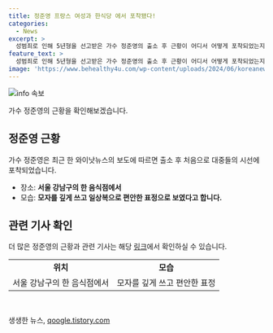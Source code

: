 ```yaml
---
title: 정준영 프랑스 여성과 한식당 에서 포착됐다!
categories:
  - News
excerpt: >
  성범죄로 인해 5년형을 선고받은 가수 정준영의 출소 후 근황이 어디서 어떻게 포착되었는지 확인해보자.
feature_text: >
  성범죄로 인해 5년형을 선고받은 가수 정준영의 출소 후 근황이 어디서 어떻게 포착되었는지 확인해보자.
image: 'https://www.behealthy4u.com/wp-content/uploads/2024/06/koreanews.jpg'
---
```


<p><img src="https://www.behealthy4u.com/wp-content/uploads/2024/06/koreanews.jpg" alt="info 속보" /></p>

<p data-ke-size="size16">가수 정준영의 근황을 확인해보겠습니다.</p>

<h2 data-ke-size="size26">정준영 근황</h2>

<p data-ke-size="size16">가수 정준영은 최근 한 와이낫뉴스의 보도에 따르면 출소 후 처음으로 대중들의 시선에 포착되었습니다.</p>

<ul>
<li>장소: <b>서울 강남구의 한 음식점에서</b></li>
<li>모습: <b>모자를 깊게 쓰고 일상복으로 편안한 표정으로 보였다고 합니다.</b></li>
</ul>

<h2 data-ke-size="size26">관련 기사 확인</h2>

<p data-ke-size="size16">더 많은 정준영의 근황과 관련 기사는 해당 <a href="https://www.wyanotnews.co.kr">링크</a>에서 확인하실 수 있습니다.</p>

<table>
<tbody>
<tr>
<td style="text-align: center; height: 17px;"><b>위치</b></td>
<td style="text-align: center; height: 17px;"><b>모습</b></td>
</tr>
<tr>
<td style="text-align: center; height: 17px;">서울 강남구의 한 음식점에서</td>
<td style="text-align: center; height: 17px;">모자를 깊게 쓰고 편안한 표정</td>
</tr>
</tbody>
</table>

<p data-ke-size="size16">&nbsp;</p>
생생한 뉴스, <a href="https://qoogle.tistory.com" rel="dofollow">qoogle.tistory.com</a>


